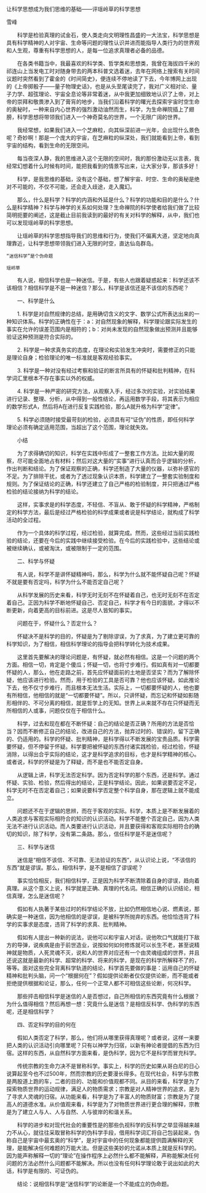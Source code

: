 让科学思想成为我们思维的基础——评瑶岭草的科学思想

雪峰


　　科学是检验真理的试金石，使人类走向文明理性昌盛的一大法宝，科学思想是具有科学精神的人对宇宙、生命等问题的理性认识并进而能指导人类行为的世界观和人生观，尊重有科学思想的人，是每一位追求真理者必备的品德。

　　在各类书籍当中，我最喜欢的科学类、哲学类和思想类，我曾在海拔四千米的祁连山上当发电工时对随身带去的两本科普文选着迷，去年在网络上搜索有关时间议题时突然看到了霍金的《时间简史》，便连续不停地读了下去，今年博网上出现的《上帝掷骰子——量子物理史话》，也是从头至尾读完了，我对广义相对论、量子力学、超弦理论、宇宙全息论等非常着迷，从中我更加细致地认识了上帝，对上帝的崇拜和敬畏渗入到了膏肓的地步，当我们沿着科学的曙光去探索宇宙时空生命的奥秘时，一种来自内心世界的强烈激动油然而生，科学，为生命禅院插上了翅膀，科学思想将带领我们进入一个神奇莫名的世界，一个无限广阔的世界。

　　我经常想，如果我们进入一个芝麻粒，向其纵深前进一光年，会出现什么景色呢？奇妙啊！那是一个庞大的宇宙，在芝麻粒的纵深处，我们就能看到上帝，看到宇宙的结构，看到生命的无限空间。

　　每当夜深人静，我的思维进入这个无限的空间时，我的那份激动无以言表，我经常幻想着什么时候有时间，能把我看到的情景写出来，让大家分享，那该多好！

　　科学，是我思维的基础，没有这个基础，想了解宇宙、时空、生命的奥秘是绝对不可能的，不仅不可能，还会走入歧途，走入魔幻。

　　那么，什么是科学？科学的内涵和外延是什么？科学的功能和目的是什么？什么是科学精神？科学与神学的关系如何处理？生命禅院的科学使者给我们做了比较简明扼要的阐述，这是截止目前我读到的最好的有关对科学的解释，从中，我们也可以发现瑶岭草的科学思想。

　　让瑶岭草的科学思想指导我们的思维和行为，使我们不偏离大道，坚定地向真理靠近，让科学思想带领我们进入无限的时空，直达仙岛群岛。


    “迷信科学”是个伪命题

    瑶岭草

　　有人说，相信科学也是一种迷信。于是，有些人也跟着疑惑起来：科学还该不该相信？相信科学是不是一种迷信？那么，科学是该信还是不该信的东西呢？

　　一、科学是什么

　　1. 科学是对自然规律的总结，是用确切含义的文字、数学公式所表达出来的一种知识体系。科学的正确性在于：a：对自然现象的解释，科学理论跟实际发生的事实在允许的误差范围内是相符的；b：对尚未发现的自然现象做出预测并且能够验证这种预测是符合实际的。

　　2. 科学是一种求真务实的态度，在理论和实验发生冲突时，需要修正的只能是理论自身；检验理论的唯一标准就是客观经验事实。

　　3. 科学是一种对没有经过考察和验证的断言所具有的怀疑和批判精神，在科学词汇里根本不存在事实以外的权威。

　　4. 科学是一种严密的研究方法，从观察入手，经过多次的实验，对实验结果进行记录、整理、分析，从中得到一般性结论，再运用数学手段，将其表示为相应的数学形式A，然后将A在进行反复实践检验，那么A就升格为科学“定律”。 

　　5. 科学必须随时接受最苛刻的检验，必须具有可“证伪”的性质，即任何科学理论必须有确定适用范围，当超出了这个范围，理论就失效。

　　小结

　　为了求得确切的知识，科学在实践中形成了一整套工作方法。比如大量的观察，尽可能全面地占有材料；然后对这大量的“实事”进行认真而合乎逻辑的分析，作出判断和结论。为了保证观察的正确，科学还制造了大量的仪器，以弥补感官的不足。为了排除干扰，或者为了透过现象认识本质，科学建立了一整套实验制度和规则。为了保证结论的正确，科学还建立了自己严格的检验制度，并只把通过严格检验的结论接纳为科学的结论。

　　这样，实事求是的科学态度，不轻信、不盲从、敢于怀疑的科学精神，严格制定的科学方法，最后是经过严格检验的科学成果或者说是科学结论，就构成了科学活动的全过程。

　　作为一个具体的科学过程，经过检验，就算完成。然而，这些经过当前实践检验的结论，还要在今后的实践中继续接受检验。在今后的实践检验中，这些结论或被继续确认，或被淘汰，或被限制于一定的范围。

　　二、科学与怀疑

　　有人说，科学不是讲怀疑精神吗，那么，科学为什么就不能怀疑自己呢？怀疑不就是要有否定吗，科学为什么不能否定自己呢？

　　从科学发展的历史来看，科学无时无刻不在怀疑着自己，也无时无刻不在否定着自己。正因为科学不断地怀疑自己、否定自己，科学才有今日的面貌，才得以不断更新，向着更高的目标前进。这是尽人皆知的事实。

　　问题在于，怀疑什么？否定什么？

　　怀疑决不是科学的目的，怀疑是为了剔除谬误，为了求真，为了建立更可靠的科学知识，为了相信，相信科学理论的指导会把科学转化为技术成果。

　　这里首先要解决的理论问题是，有怀疑，就必然有相信。这是一个问题的两个方面。相信一切，肯定是个傻瓜；怀疑一切，也将寸步难行。假如真有对一切都要怀疑的人，那么，他在走路之前，首先应怀疑面前的土地是否坚实？而为了解除怀疑，他应该进行检验。然而，用于检验的工具是否可靠？他也应该怀疑。如此推论下去，他不仅寸步难行，而且根本无法生活。实际上，一切都要怀疑的人，他也要有所相信，他相信的就是“一切都要怀疑”。所以，只讲怀疑，而忘记和怀疑如影随形相伴的、不可分离的相信，就是哲学上的无知。世界上从来就不存在只怀疑而无所相信的人或事，问题仅仅在于相信什么。

　　科学，过去和现在都在不断怀疑：自己的结论是否正确？所用的方法是否恰当？因而不断修正自己的结论，改进自己的方法，抛弃过时的、错误的，留下正确的、仍适用的。科学的怀疑、批判精神，是科学得以不断发展的宝贵品质。科学需要怀疑，但不停留于怀疑。科学要把被怀疑的东西付诸实践检验，经过检验，怀疑消除，以得出合乎实际的结论，这才是科学追求的目标，也才是科学精神的核心。或者说，科学的怀疑是为了释疑，而不是也不能否定自身。

　　从逻辑上讲，科学无法否定科学。因为否定科学的那个东西，还是科学。通过怀疑、实验、检验，然后得出的结论，正是科学结论。因此，如果说要否定不足，科学无时不在否定着自己；如果说要科学否定整个科学自身，那在逻辑上就不能成立。

　　问题还不在于逻辑的思辨，而在于客观的实际。科学，本质上是不断发展着的人类追求与客观实际相符合的知识的认识活动。科学不能整个否定自己，因为人类无法不进行认识活动。而人类要进行认识活动，并且要获得和客观实际相符合的确切的知识，除了科学，没有第二条路。那么，信任科学是不是迷信呢？

　　三、科学与迷信

　　迷信是“相信不该信、不可靠、无法验证的东西”，从认识论上说，“不该信的东西”就是谬误。那么，相信科学，是不是相信了谬误呢？

　　事实恰恰相反，我们相信科学，正是因为科学不断清除着自身的谬误，趋向着真理。从这个意义上说，科学就是正确、真理的代名词。相信正确的认识结论，相信真理，怎么是迷信呢？

　　假如有人执著于某些过时的科学结论不放，比如仍然相信地心说、燃素说，那确实是一种迷信，因为他相信的是谬误，是被科学所抛弃的东西。他恰恰违背了科学的实事求是态度，违背了科学的求真、批判精神。

　　假如有人提出一种新的说法，说他可以和宇宙人对话，说他吹口气就能打下敌方的导弹，说疾病是由于前世造业，说按如何如何修炼就可以长生不老，甚至说精神就是物质，人死灵魂不灭，说和人的世界对应还有一个由灵魂组成的世界，并且还说这就是最新的科学、超常的科学、将来的科学，是现在的科学所解释不了的，等等。面对这些完全背离科学轨道的结论，科学首先要做的事是：运用自己的怀疑精神和批判头脑，问一个“根据何在”？假如提供论断者仅仅提供论断，而不能或者拒绝提供根据和论证，那么，任何一个正常人都不可相信这些论断，何况科学。 

　　那些抨击相信科学是迷信的人是否想过，自己所相信的东西究竟有什么根据？为什么值得相信？然后再想一想：究竟什么是迷信？是相信反科学、伪科学的东西呢，还是相信科学？

　　四、否定科学的目的何在

　　假如人类否定了科学，那么，他们将从哪里获得真理呢？或者说，这样一来要把人类的认识活动引向哪里呢？只有以神学为归宿，以新有神论者提倡的东西为归宿。这样的东西，从自然科学方面来看，是伪科学，因为它不是科学而冒充科学。

　　传统宗教的生命力决不是冒称科学。事实上，科学的历史如果从哥白尼的日心说算起至今也不过500年，然而宗教的历史要漫长得多。在现代社会，科学与宗教是两股道上跑的车，二者的目的、功能和价值观都不同。从目的来看，科学是为了探索物质世界的运动规律，满足人的物质需求；宗教是对人精神世界的追求，是为了寻求人灵魂的归宿。从功能来看，科学是为了丰富人的物质财富；宗教是为了提高人的道德水准。从价值观来看，科学是为了对物质世界进行更合理的解释，宗教是为了建立人与人、人与自然、人与彼岸的和谐关系。

　　科学的进步和对现代社会的重要性是的那些仇视科学的反科学之举显得越来越力不从心，就往往采取冒称科学的伪科学手段，借用科学词汇将自己包装起来，伪称自己是宇宙中最玄奥的“科学”，是对宇宙中的任何现象都能提供圆满解释的天理，是能解决任何难题的万能大法。但是这些美妙的允诺从本质上就是反科学的。因为能声称解释一切的“理论”在操作程序上必然什么都不能解释，声称能解决任何问题的方法必然什么问题都不能解决。所以也没有任何科学理论敢于说出如此的大话，科学是有限的、可证伪的。

　　结论：说相信科学是“迷信科学”的论断是一个不能成立的伪命题。



